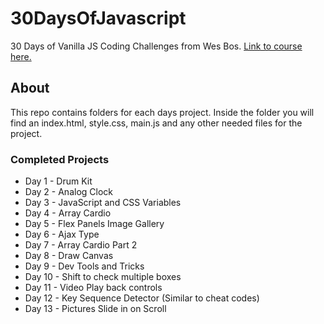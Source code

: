 # 30DaysOfJavascript
30 Days of Vanilla JS Coding Challenges from Wes Bos. [Link to course here.](https://javascript30.com/)

## About
This repo contains folders for each days project. Inside the folder you will find an index.html, style.css, main.js and any other needed files for the project.

### Completed Projects
* Day 1 - Drum Kit
* Day 2 - Analog Clock
* Day 3 - JavaScript and CSS Variables
* Day 4 - Array Cardio
* Day 5 - Flex Panels Image Gallery
* Day 6 - Ajax Type
* Day 7 - Array Cardio Part 2
* Day 8 - Draw Canvas
* Day 9 - Dev Tools and Tricks
* Day 10 - Shift to check multiple boxes
* Day 11 - Video Play back controls
* Day 12 - Key Sequence Detector (Similar to cheat codes)
* Day 13 - Pictures Slide in on Scroll
